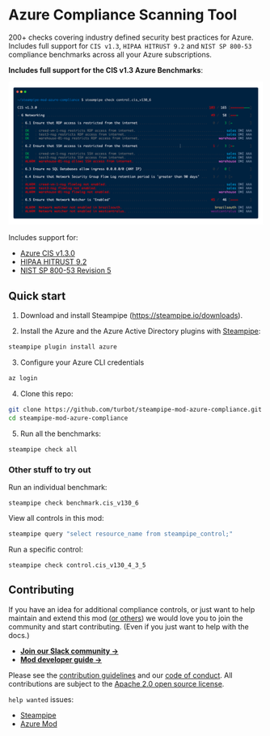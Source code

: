 
# Azure Compliance Scanning Tool

200+ checks covering industry defined security best practices for Azure. Includes full support for `CIS v1.3`, `HIPAA HITRUST 9.2` and `NIST SP 800-53` compliance benchmarks across all your Azure subscriptions.

**Includes full support for the CIS v1.3 Azure Benchmarks**:

![image](https://raw.githubusercontent.com/turbot/steampipe-mod-azure-compliance/main/docs/azure_cis_v130_console.png)

Includes support for:
* [Azure CIS v1.3.0](https://hub.steampipe.io/mods/turbot/azure_compliance/controls/benchmark.cis_v130)
* [HIPAA HITRUST 9.2](https://hub.steampipe.io/mods/turbot/azure_compliance/controls/benchmark.hipaa_hitrust_v92)
* [NIST SP 800-53 Revision 5](https://hub.steampipe.io/mods/turbot/azure_compliance/controls/benchmark.nist_sp_800_53_rev_5)

## Quick start

1) Download and install Steampipe (https://steampipe.io/downloads).

2) Install the Azure and the Azure Active Directory plugins with [Steampipe](https://steampipe.io):
```sh
steampipe plugin install azure
```

3) Configure your Azure CLI credentials
```sh
az login
```

4) Clone this repo:
```sh
git clone https://github.com/turbot/steampipe-mod-azure-compliance.git
cd steampipe-mod-azure-compliance
```

5) Run all the benchmarks:
```shell
steampipe check all
```
### Other stuff to try out

Run an individual benchmark:
```shell
steampipe check benchmark.cis_v130_6
```

View all controls in this mod:
```sh
steampipe query "select resource_name from steampipe_control;"
```

Run a specific control:
```shell
steampipe check control.cis_v130_4_3_5
```

## Contributing

If you have an idea for additional compliance controls, or just want to help maintain and extend this mod ([or others](https://github.com/topics/steampipe-mod)) we would love you to join the community and start contributing. (Even if you just want to help with the docs.)

- **[Join our Slack community →](https://steampipe.io/community/join)**
- **[Mod developer guide →](https://steampipe.io/docs/using-steampipe/writing-controls)**

Please see the [contribution guidelines](https://github.com/turbot/steampipe/blob/main/CONTRIBUTING.md) and our [code of conduct](https://github.com/turbot/steampipe/blob/main/CODE_OF_CONDUCT.md). All contributions are subject to the [Apache 2.0 open source license](https://github.com/turbot/steampipe-mod-aws-compliance/blob/main/LICENSE).

`help wanted` issues:
- [Steampipe](https://github.com/turbot/steampipe/labels/help%20wanted)
- [Azure Mod](https://github.com/turbot/steampipe-mod-azure-compliance/labels/help%20wanted)